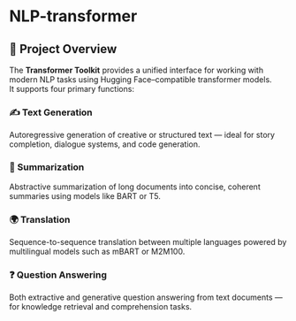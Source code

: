 # NLP-transformer

## 🧭 Project Overview

The **Transformer Toolkit** provides a unified interface for working with modern NLP tasks using Hugging Face–compatible transformer models.  
It supports four primary functions:

### ✍️ Text Generation
Autoregressive generation of creative or structured text — ideal for story completion, dialogue systems, and code generation.

### 📰 Summarization
Abstractive summarization of long documents into concise, coherent summaries using models like BART or T5.

### 🌍 Translation
Sequence-to-sequence translation between multiple languages powered by multilingual models such as mBART or M2M100.

### ❓ Question Answering
Both extractive and generative question answering from text documents — for knowledge retrieval and comprehension tasks.
